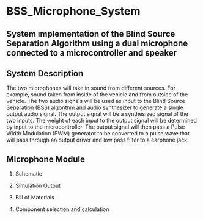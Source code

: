 # BSS_Microphone_System
System implementation of the Blind Source Separation Algorithm using a dual microphone connected to a microcontroller and speaker
---

## System Description
The two microphones will take in sound from different sources. For example, sound taken from inside of the vehicle and from outside of the vehicle. The two audio signals will be used as input to the Blind Source Separation (BSS) algorithm and audio synthesizer to generate a single output audio signal. The output signal will be a synthesized signal of the two inputs. The weight of each input to the output signal will be determined by input to the microcontroller. The output signal will then pass a Pulse Width Modulation (PWM) generator to be converted to a pulse wave that will pass through an output driver and low pass filter to a earphone jack.  

## Microphone Module
1. Schematic

2. Simulation Output

3. Bill of Materials

4. Component selection and calculation

